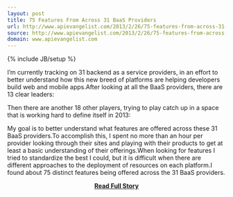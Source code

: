 ```yaml
---
layout: post
title: 75 Features From Across 31 BaaS Providers
url: http://www.apievangelist.com/2013/2/26/75-features-from-across-31-baas-providers/
source: http://www.apievangelist.com/2013/2/26/75-features-from-across-31-baas-providers/
domain: www.apievangelist.com
---
```

{% include JB/setup %}<p>I&rsquo;m currently tracking on 31 backend as a service providers, in an effort to better understand how this new breed of platforms are helping developers build web and mobile apps.After looking at all the BaaS providers, there are 13 clear leaders:



  
  


  
  


  
  


  
  


  
  


  
  


  



Then there are another 18 other players, trying to play catch up in a space that is working hard to define itself in 2013:



  
  


  
  


  
  


  
  


  
  


  
  


  
  


  
  


  
  



My goal is to better understand what features are offered across these 31 BaaS providers.To accomplish this, I spent no more than an hour per provider looking through their sites and playing with their products to get at least a basic understanding of their offerings.When looking for features I tried to standardize the best I could, but it is difficult when there are different approaches to the deployment of resources on each platform.I found about 75 distinct features being offered across the 31 BaaS providers.</p>
<center><p><a href="http://www.apievangelist.com/2013/2/26/75-features-from-across-31-baas-providers/" style='padding:25px; font-sze:18px; font-weight: bold;'>Read Full Story</a></p></center>
